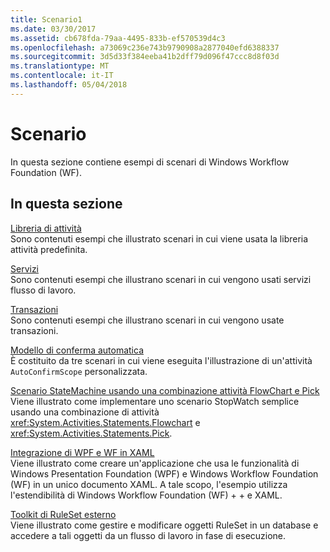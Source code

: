 ```yaml
---
title: Scenario1
ms.date: 03/30/2017
ms.assetid: cb678fda-79aa-4495-833b-ef570539d4c3
ms.openlocfilehash: a73069c236e743b9790908a2877040efd6388337
ms.sourcegitcommit: 3d5d33f384eeba41b2dff79d096f47ccc8d8f03d
ms.translationtype: MT
ms.contentlocale: it-IT
ms.lasthandoff: 05/04/2018
---
```

# <a name="scenario"></a>Scenario
In questa sezione contiene esempi di scenari di Windows Workflow Foundation (WF).  
  
## <a name="in-this-section"></a>In questa sezione  
 [Libreria di attività](../../../../docs/framework/windows-workflow-foundation/samples/activity-library.md)  
 Sono contenuti esempi che illustrato scenari in cui viene usata la libreria attività predefinita.  
  
 [Servizi](../../../../docs/framework/windows-workflow-foundation/samples/services.md)  
 Sono contenuti esempi che illustrano scenari in cui vengono usati servizi flusso di lavoro.  
  
 [Transazioni](../../../../docs/framework/windows-workflow-foundation/samples/transactions.md)  
 Sono contenuti esempi che illustrano scenari in cui vengono usate transazioni.  
  
 [Modello di conferma automatica](../../../../docs/framework/windows-workflow-foundation/samples/auto-confirm-pattern.md)  
 È costituito da tre scenari in cui viene eseguita l'illustrazione di un'attività `AutoConfirmScope` personalizzata.  
  
 [Scenario StateMachine usando una combinazione attività FlowChart e Pick](../../../../docs/framework/windows-workflow-foundation/samples/statemachine-scenario-using-a-combination-of-flowchart-and-pick.md)  
 Viene illustrato come implementare uno scenario StopWatch semplice usando una combinazione di attività <xref:System.Activities.Statements.Flowchart> e <xref:System.Activities.Statements.Pick>.  
  
 [Integrazione di WPF e WF in XAML](../../../../docs/framework/windows-workflow-foundation/samples/wpf-and-wf-integration-in-xaml.md)  
 Viene illustrato come creare un'applicazione che usa le funzionalità di Windows Presentation Foundation (WPF) e Windows Workflow Foundation (WF) in un unico documento XAML. A tale scopo, l'esempio utilizza l'estendibilità di Windows Workflow Foundation (WF) + + e XAML.  
  
 [Toolkit di RuleSet esterno](../../../../docs/framework/windows-workflow-foundation/samples/external-ruleset-toolkit.md)  
 Viene illustrato come gestire e modificare oggetti RuleSet in un database e accedere a tali oggetti da un flusso di lavoro in fase di esecuzione.
